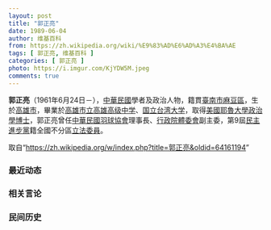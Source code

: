 ```yaml
---
layout: post
title: "郭正亮"
date: 1989-06-04
author: 维基百科
from: https://zh.wikipedia.org/wiki/%E9%83%AD%E6%AD%A3%E4%BA%AE
tags: [ 郭正亮, 维基百科 ]
categories: [ 郭正亮 ]
photo: https://i.imgur.com/KjYDW5M.jpeg
comments: true
---
```

<div class="mw-parser-output">
<p><b>郭正亮</b>（1961年6月24日<span class="useeditintro" title="Template:BLP editintro">－</span>），<a href="/wiki/%E4%B8%AD%E8%8F%AF%E6%B0%91%E5%9C%8B" title="中華民國">中華民國</a>學者及政治人物，籍貫<a href="/wiki/%E8%87%BA%E5%8D%97%E5%B8%82" title="臺南市">臺南市</a><a href="/wiki/%E9%BA%BB%E8%B1%86%E5%8D%80" title="麻豆區">麻豆區</a>，生於<a href="/wiki/%E9%AB%98%E9%9B%84%E5%B8%82" title="高雄市">高雄市</a>，畢業於<a href="/wiki/%E9%AB%98%E9%9B%84%E5%B8%82%E7%AB%8B%E9%AB%98%E9%9B%84%E9%AB%98%E7%BA%A7%E4%B8%AD%E5%AD%A6" class="mw-redirect" title="高雄市立高雄高级中学">高雄市立高雄高级中学</a>、<a href="/wiki/%E5%9B%BD%E7%AB%8B%E5%8F%B0%E6%B9%BE%E5%A4%A7%E5%AD%A6" class="mw-redirect" title="国立台湾大学">国立台湾大学</a>，取得<a href="/wiki/%E7%BE%8E%E5%9C%8B" class="mw-redirect" title="美國">美國</a><a href="/wiki/%E8%80%B6%E9%AD%AF%E5%A4%A7%E5%AD%B8" class="mw-redirect" title="耶魯大學">耶魯大學</a><a href="/wiki/%E6%94%BF%E6%B2%BB%E5%AD%B8" class="mw-redirect" title="政治學">政治學</a><a href="/wiki/%E5%8D%9A%E5%A3%AB" title="博士">博士</a>，郭正亮曾任<a href="/wiki/%E4%B8%AD%E8%8F%AF%E6%B0%91%E5%9C%8B%E7%BE%BD%E7%90%83%E5%8D%94%E6%9C%83" title="中華民國羽球協會">中華民國羽球協會</a>理事長、<a href="/wiki/%E8%A1%8C%E6%94%BF%E9%99%A2%E9%AB%94%E5%A7%94%E6%9C%83" class="mw-redirect" title="行政院體委會">行政院體委會</a>副主委，第9屆<a href="/wiki/%E6%B0%91%E4%B8%BB%E9%80%B2%E6%AD%A5%E9%BB%A8" title="民主進步黨">民主進步黨</a>籍全國不分區<a href="/wiki/%E7%AB%8B%E6%B3%95%E5%A7%94%E5%93%A1" class="mw-redirect" title="立法委員">立法委員</a>。
</p>
</div><noscript><img src="//zh.wikipedia.org/wiki/Special:CentralAutoLogin/start?type=1x1" alt="" title="" width="1" height="1" style="border: none; position: absolute;"></noscript>
<div class="printfooter">取自“<a dir="ltr" href="https://zh.wikipedia.org/w/index.php?title=郭正亮&amp;oldid=64161194">https://zh.wikipedia.org/w/index.php?title=郭正亮&amp;oldid=64161194</a>”</div><div id="recent-news"><h3>最近动态</h3><ul></ul></div><div id="open-opinion"><h3>相关言论</h3><ul></ul></div><div id="mjls-record"><h3>民间历史</h3><ul></ul></div>